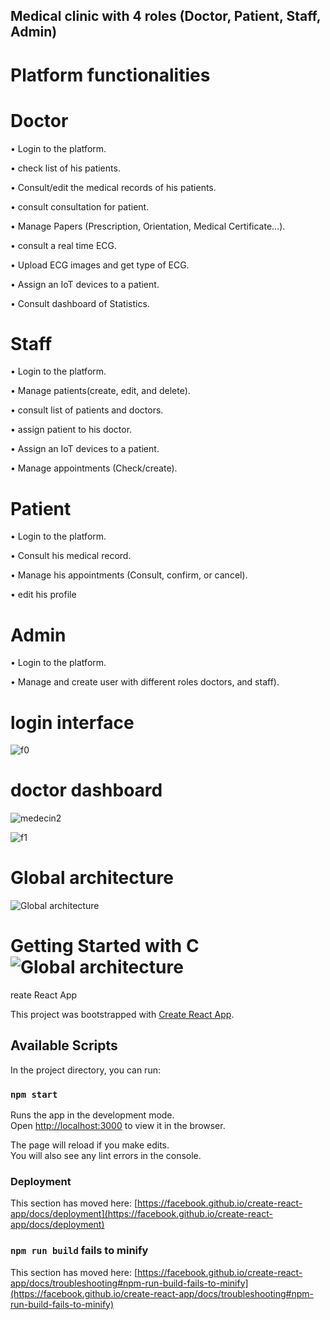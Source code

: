 ## Medical clinic with 4 roles (Doctor, Patient, Staff, Admin)

# Platform functionalities
# Doctor
• Login to the platform. 

• check list of his patients.

• Consult/edit the medical records of his patients.

• consult consultation for patient.

• Manage Papers (Prescription, Orientation, Medical Certificate...).

• consult a real time ECG.

• Upload ECG images and get type of ECG.

• Assign an IoT devices to a patient.

• Consult dashboard of Statistics.

# Staff

• Login to the platform.

• Manage patients(create, edit, and delete).

• consult list of patients and doctors.

• assign patient to his doctor.

• Assign an IoT devices to a patient.

• Manage appointments (Check/create).

# Patient

• Login to the platform.

• Consult his medical record.

• Manage his appointments (Consult, confirm, or cancel).

• edit his profile

# Admin
• Login to the platform.

• Manage and create user with different roles doctors, and staff).

# login interface
![f0](https://user-images.githubusercontent.com/64719616/182234982-78db43a7-8116-43cf-86b7-cdf6f093f570.PNG)

# doctor dashboard
![medecin2](https://user-images.githubusercontent.com/64719616/182235764-6eaeddb2-4e69-41bd-8ba0-282dc09c6dc1.PNG)

![f1](https://user-images.githubusercontent.com/64719616/182235951-c86b225d-a279-4eea-8399-e3315a2a8c6a.PNG)

# Global architecture
![Global architecture](https://user-images.githubusercontent.com/64719616/182236548-0c4c052b-bb63-47bf-baaf-beb05709acfc.png)


# Getting Started with C![Global architecture](https://user-images.githubusercontent.com/64719616/182236399-99db563a-d74f-4e37-848f-0624c99eaa4d.png)
reate React App

This project was bootstrapped with [Create React App](https://github.com/facebook/create-react-app).

## Available Scripts

In the project directory, you can run:

### `npm start`

Runs the app in the development mode.\
Open [http://localhost:3000](http://localhost:3000) to view it in the browser.

The page will reload if you make edits.\
You will also see any lint errors in the console.

### Deployment

This section has moved here: [https://facebook.github.io/create-react-app/docs/deployment](https://facebook.github.io/create-react-app/docs/deployment)

### `npm run build` fails to minify

This section has moved here: [https://facebook.github.io/create-react-app/docs/troubleshooting#npm-run-build-fails-to-minify](https://facebook.github.io/create-react-app/docs/troubleshooting#npm-run-build-fails-to-minify)
